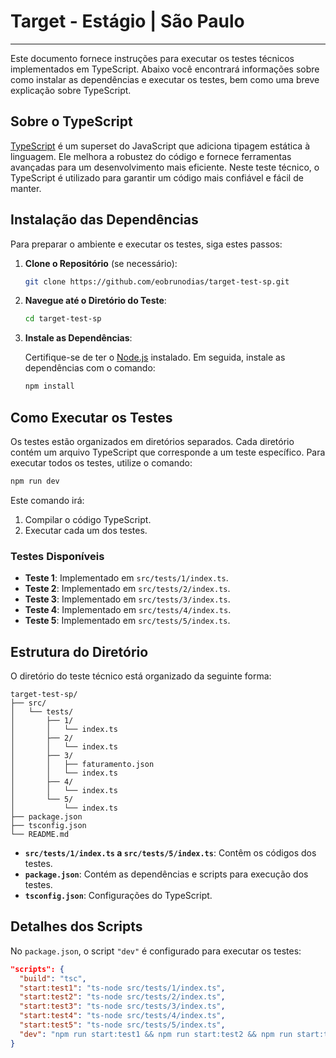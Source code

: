 # Target - Estágio | São Paulo

---

Este documento fornece instruções para executar os testes técnicos implementados em TypeScript. Abaixo você encontrará informações sobre como instalar as dependências e executar os testes, bem como uma breve explicação sobre TypeScript.

## Sobre o TypeScript

[TypeScript](https://www.typescriptlang.org/) é um superset do JavaScript que adiciona tipagem estática à linguagem. Ele melhora a robustez do código e fornece ferramentas avançadas para um desenvolvimento mais eficiente. Neste teste técnico, o TypeScript é utilizado para garantir um código mais confiável e fácil de manter.

## Instalação das Dependências

Para preparar o ambiente e executar os testes, siga estes passos:

1. **Clone o Repositório** (se necessário):

   ```bash
   git clone https://github.com/eobrunodias/target-test-sp.git
   ```

2. **Navegue até o Diretório do Teste**:

   ```bash
   cd target-test-sp
   ```

3. **Instale as Dependências**:

   Certifique-se de ter o [Node.js](https://nodejs.org/) instalado. Em seguida, instale as dependências com o comando:

   ```bash
   npm install
   ```

## Como Executar os Testes

Os testes estão organizados em diretórios separados. Cada diretório contém um arquivo TypeScript que corresponde a um teste específico. Para executar todos os testes, utilize o comando:

```bash
npm run dev
```

Este comando irá:

1. Compilar o código TypeScript.
2. Executar cada um dos testes.

### Testes Disponíveis

- **Teste 1**: Implementado em `src/tests/1/index.ts`.
- **Teste 2**: Implementado em `src/tests/2/index.ts`.
- **Teste 3**: Implementado em `src/tests/3/index.ts`.
- **Teste 4**: Implementado em `src/tests/4/index.ts`.
- **Teste 5**: Implementado em `src/tests/5/index.ts`.

## Estrutura do Diretório

O diretório do teste técnico está organizado da seguinte forma:

```structure
target-test-sp/
├── src/
│   └── tests/
│       ├── 1/
│       │   └── index.ts
│       ├── 2/
│       │   └── index.ts
│       ├── 3/
│       │   ├── faturamento.json
│       │   └── index.ts
│       ├── 4/
│       │   └── index.ts
│       └── 5/
│           └── index.ts
├── package.json
├── tsconfig.json
└── README.md
```

- **`src/tests/1/index.ts` a `src/tests/5/index.ts`**: Contêm os códigos dos testes.
- **`package.json`**: Contém as dependências e scripts para execução dos testes.
- **`tsconfig.json`**: Configurações do TypeScript.

## Detalhes dos Scripts

No `package.json`, o script `"dev"` é configurado para executar os testes:

```json
"scripts": {
  "build": "tsc",
  "start:test1": "ts-node src/tests/1/index.ts",
  "start:test2": "ts-node src/tests/2/index.ts",
  "start:test3": "ts-node src/tests/3/index.ts",
  "start:test4": "ts-node src/tests/4/index.ts",
  "start:test5": "ts-node src/tests/5/index.ts",
  "dev": "npm run start:test1 && npm run start:test2 && npm run start:test3 && npm run start:test4 && npm run start:test5"
}
```
